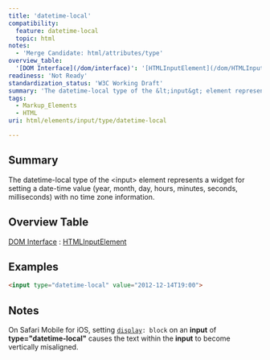 ```yaml
---
title: 'datetime-local'
compatibility:
  feature: datetime-local
  topic: html
notes:
  - 'Merge Candidate: html/attributes/type'
overview_table:
  '[DOM Interface](/dom/interface)': '[HTMLInputElement](/dom/HTMLInputElement)'
readiness: 'Not Ready'
standardization_status: 'W3C Working Draft'
summary: 'The datetime-local type of the &lt;input&gt; element represents a widget for setting a date-time value (year, month, day, hours, minutes, seconds, milliseconds) with no time zone information.'
tags:
  - Markup_Elements
  - HTML
uri: html/elements/input/type/datetime-local

---
```

## Summary

The datetime-local type of the &lt;input&gt; element represents a widget for setting a date-time value (year, month, day, hours, minutes, seconds, milliseconds) with no time zone information.

## Overview Table

[DOM Interface](/dom/interface)
:   [HTMLInputElement](/dom/HTMLInputElement)

## Examples

``` html
<input type="datetime-local" value="2012-12-14T19:00">
```

## Notes

On Safari Mobile for iOS, setting [`display`](/css/properties/display)`: block` on an **input** of **type="datetime-local"** causes the text within the **input** to become vertically misaligned.
